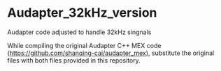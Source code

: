# Audapter_32kHz_version
Audapter code adjusted to handle 32kHz singnals

While compiling the original Audapter C++ MEX code (https://github.com/shanqing-cai/audapter_mex), substitute the original files with both files provided in this repository.
